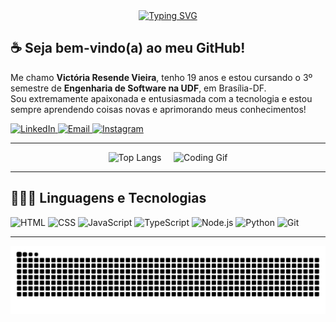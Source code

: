 <div align="center">
  <a href="https://git.io/typing-svg">
    <img src="https://readme-typing-svg.demolab.com?font=Fira+Code&weight=500&size=22&pause=1000&color=FF00F6&center=true&vCenter=true&random=false&width=524&lines=%E2%8A%B9+Ol%C3%A1!+Eu+sou+a+Vict%C3%B3ria+Resende+%CB%99%E1%B5%95%CB%99+%E2%8A%B9" alt="Typing SVG">
  </a>
</div>

<h2>☕ Seja bem-vindo(a) ao meu GitHub!</h2>  
<p>Me chamo <strong>Victória Resende Vieira</strong>, tenho 19 anos e estou cursando o 3º semestre de <strong>Engenharia de Software na UDF</strong>, em Brasília-DF. <br/>
Sou extremamente apaixonada e entusiasmada com a tecnologia e estou sempre aprendendo coisas novas e aprimorando meus conhecimentos!</p>

<p align="left">
  <a href="https://www.linkedin.com/in/victoriarv" target="_blank">
    <img src="https://img.shields.io/badge/-LinkedIn-0A66C2?style=for-the-badge&logo=linkedin&logoColor=white" alt="LinkedIn">
  </a>
  <a href="mailto:victoriaresendv@gmail.com" target="_blank">
    <img src="https://img.shields.io/badge/-Email-D14836?style=for-the-badge&logo=gmail&logoColor=white" alt="Email">
  </a>
  <a href="https://www.instagram.com/vivi.r.v" target="_blank">
    <img src="https://img.shields.io/badge/-Instagram-E4405F?style=for-the-badge&logo=instagram&logoColor=white" alt="Instagram">
  </a>
</p>

---

<p align="center">
  <img 
    src="https://github-readme-stats.vercel.app/api/top-langs/?username=Victoriarv232&layout=donut&theme=radical" 
    alt="Top Langs" 
    height="200"
  />
  &nbsp;&nbsp;&nbsp;
  <img
    src="https://i.pinimg.com/originals/7b/c9/79/7bc97918ccb4f3f4d3ce7db15848733c.gif"
    height="200"
    alt="Coding Gif"
  />
</p>

---

## 👩🏻‍💻 Linguagens e Tecnologias

<div align="left">
  <img title="HTML" alt="HTML" width="30px" src="https://cdn.jsdelivr.net/gh/devicons/devicon/icons/html5/html5-original.svg" />
  <img title="CSS" alt="CSS" width="30px" src="https://cdn.jsdelivr.net/gh/devicons/devicon/icons/css3/css3-original.svg" />
  <img title="JavaScript" alt="JavaScript" width="30px" src="https://cdn.jsdelivr.net/gh/devicons/devicon/icons/javascript/javascript-original.svg" />
  <img title="TypeScript" alt="TypeScript" width="30px" src="https://cdn.jsdelivr.net/gh/devicons/devicon/icons/typescript/typescript-original.svg" />
  <img title="Node.js" alt="Node.js" width="30px" src="https://cdn.jsdelivr.net/gh/devicons/devicon/icons/nodejs/nodejs-original.svg" />
  <img title="Python" alt="Python" width="30px" src="https://cdn.jsdelivr.net/gh/devicons/devicon/icons/python/python-original.svg" />
  <img title="Git" alt="Git" width="30px" src="https://cdn.jsdelivr.net/gh/devicons/devicon/icons/git/git-original.svg" />
</div>


---
<p align="center">
  <img src="https://github.com/Victoriarv232/Victoriarv232/blob/output/github-contribution-grid-snake-dark.svg" alt="Snake animation" />
</p>

